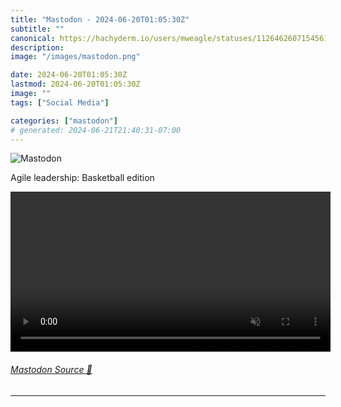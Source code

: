 ```yaml
---
title: "Mastodon - 2024-06-20T01:05:30Z"
subtitle: ""
canonical: https://hachyderm.io/users/mweagle/statuses/112646260715456124
description:
image: "/images/mastodon.png"

date: 2024-06-20T01:05:30Z
lastmod: 2024-06-20T01:05:30Z
image: ""
tags: ["Social Media"]

categories: ["mastodon"]
# generated: 2024-06-21T21:40:31-07:00
---
```

![Mastodon](/images/mastodon.png)

<p>Agile leadership: Basketball edition</p>

<video controls autoplay muted loop width="512"><source src="1fed389c734cc53f.mp4" type="video/mp4" /></video>

###### [Mastodon Source 🐘](https://hachyderm.io/@mweagle/112646260715456124)

___
